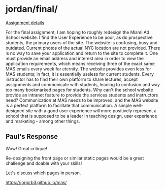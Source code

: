 # jordan/final/

[Assignment details](/homework/final)

For the final assignment, I am hoping to roughly redesign the Miami Ad School website. I find the User Experience to be poor, as do prospective students, the primary users of the site. The website is confusing, busy and outdated. Current photos of the actual NYC location are not provided. There is no way to save your application and return to the site to complete it. One must provide an email address and interest area in order to view the application requirements, which means receiving three of the exact same MAS emails every week for eternity. The website provides even less for MAS students; in fact, it is essentially useless for current students. Every instructor has to find their own platform to share lectures, accept assignments and communicate with students, leading to confusion and way too many bookmarked pages for students. Why can't the school website provide an intranet feature to provide the services students and instructors need? Communication at MAS needs to be improved, and the MAS website is a perfect platform to facilitate that communication. A simple well-designed site with a good user experience will more positively represent a school that is supposed to be a leader in teaching design, user experience and marketing - among other things.  

## Paul's Response

Wow! Great critique!

Re-designing the front page or similar static pages would be a great challenge and doable with your skills!

Let's discuss which pages in person.

https://jorjorb3.github.io/mas/
